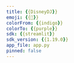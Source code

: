 ```yaml
---
title: {{DisneyDJ}}
emoji: {{🔮}}
colorFrom: {{indigo}}
colorTo: {{purple}}
sdk: {{streamlit}}
sdk_version: {{1.19.0}}
app_file: app.py
pinned: false
---
```


